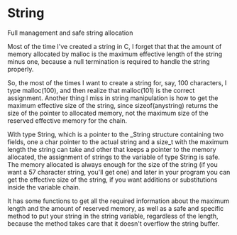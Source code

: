 # String
Full management and safe string allocation

Most of the time I've created a string in C, I forget that that the amount of memory allocated by malloc is the maximum effective length of the string minus one, because a null termination is required to handle the string properly.

So, the most of the times I want to create a string for, say, 100 characters, I type malloc(100), and then realize that malloc(101) is the correct assignment. Another thing I miss in string manipulation is how to get the maximum effective size of the string, since sizeof(anystring) returns the size of the pointer to allocated memory, not the maximum size of the reserved effective memory for the chain.

With type String, which is a pointer to the _String structure containing two fields, one a char pointer to the actual string and a size_t with the maximum length the string can take and other that keeps a pointer to the memory allocated, the assignment of strings to the variable of type String is safe. The memory allocated is always enough for the size of the string (if you want a 57 character string, you'll get one) and later in your program you can get the effective size of the string, if you want additions or substitutions inside the variable chain.

It has some functions to get all the required information about the maximum length and the amount of reserved memory, as well as a safe and specific method to put your string in the string variable, regardless of the length, because the method takes care that it doesn't overflow the string buffer.
